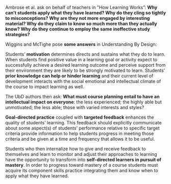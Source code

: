 <p><span style=font-weight: 400;>Ambrose et al. ask on behalf of teachers in "How Learning Works”: </span><strong>Why can’t students apply what they have learned? Why do they cling so tightly to misconceptions? Why are they not more engaged by interesting material? Why do they claim to know so much more than they actually know? Why do they continue to employ the same ineffective study strategies?</strong></p>

<p><span style=font-weight: 400;>Wiggins and McTighe pose </span><strong>some answers</strong><span style=font-weight: 400;> in Understanding By Design: </span></p>  <p><span style=font-weight: 400;>Students’ </span><strong>motivation</strong><span style=font-weight: 400;> determines directs and sustains what they do to learn. When students find positive value in a learning goal or activity expect to successfully achieve a desired learning outcome and perceive support from their environment they are likely to be strongly motivated to learn. Students’ </span><strong>prior knowledge can help or hinder learning</strong><span style=font-weight: 400;> and their current level of development interacts with the social emotional and intellectual climate of the course to impact learning as well.</span></p>

<p><span style=font-weight: 400;>The UbD authors then ask: </span><strong>What must course planning entail to have an intellectual impact on everyone</strong><span style=font-weight: 400;>: the less experienced; the highly able but unmotivated; the less able; those with varied interests and styles?</span></p>

<p><strong>Goal-directed practice</strong><span style=font-weight: 400;> coupled with </span><strong>targeted feedback</strong><span style=font-weight: 400;> enhances the quality of students’ learning. This feedback should explicitly communicate about some aspect(s) of students’ performance relative to specific target criteria provide information to help students progress in meeting those criteria and be given at a time and frequency that allows it to be useful.</span></p>

<p><span style=font-weight: 400;>Students who then internalize how to give and receive feedback to themselves and learn to monitor and adjust their approaches to learning have the opportunity to transform into </span><strong>self-directed learners in pursuit of mastery</strong><span style=font-weight: 400;>. In order to progress toward mastery of a course students must acquire its component skills practice integrating them and know when to apply what they have learned.</span></p>